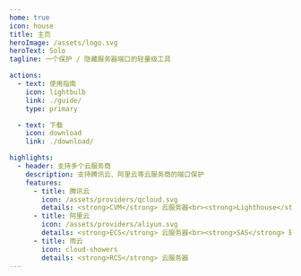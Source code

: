 ```yaml
---
home: true
icon: house
title: 主页
heroImage: /assets/logo.svg
heroText: Solo
tagline: 一个保护 / 隐藏服务器端口的轻量级工具

actions:
  - text: 使用指南
    icon: lightbulb
    link: ./guide/
    type: primary

  - text: 下载
    icon: download
    link: ./download/

highlights:
  - header: 支持多个云服务商
    description: 支持腾讯云、阿里云等云服务商的端口保护
    features:
      - title: 腾讯云
        icon: /assets/providers/qcloud.svg
        details: <strong>CVM</strong> 云服务器<br><strong>Lighthouse</strong> 轻量应用服务器
      - title: 阿里云
        icon: /assets/providers/aliyun.svg
        details: <strong>ECS</strong> 云服务器<br><strong>SAS</strong> 轻量应用服务器
      - title: 雨云
        icon: cloud-showers
        details: <strong>RCS</strong> 云服务器
---
```

